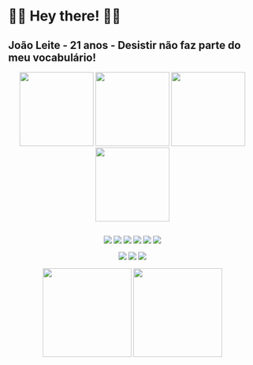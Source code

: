 
<h1> 🧛‍♂️ Hey there! 🐱‍👤</h1>
<h2> João Leite - 21 anos - Desistir não faz parte do meu vocabulário! </h2>
<div align="center">
<img height="150em" src="https://github-profile-summary-cards.vercel.app/api/cards/profile-details?username=JoaoLeite47&theme=tokyonight"/> 
<img height="150em" src="https://github-readme-stats.vercel.app/api?username=JoaoLeite47&show_icons=true&theme=tokyonight&include_all_commits=true&count_private=false&hide_border=true"/> <img height="150em" src="https://github-readme-stats.vercel.app/api/top-langs/?username=JoaoLeite47&layout=compact&langs_count=7&theme=tokyonight&hide_border=true"/> <img height="150em" src="https://github-readme-streak-stats.herokuapp.com/?user=JoaoLeite47&theme=tokyonight&hide_border=true"/>

 ##
<div align="middle" >
<img src="https://img.icons8.com/color/96/000000/javascript--v2.png"/>
<img src="https://img.icons8.com/color/96/000000/html-5--v1.png"/>
<img src="https://img.icons8.com/color/96/000000/css3.png"/>
<img src="https://img.icons8.com/color/96/000000/postgreesql.png"/>
<img src="https://img.icons8.com/nolan/96/react-native.png"/>
  <img src="https://img.icons8.com/fluency/96/000000/typescript.png"/>
<div> 
  
  <a href="https://www.instagram.com/jvl_souza/" target="_blank"><img src="https://img.icons8.com/fluency/48/000000/instagram-new.png" target="blank"></a>
   <a href="https://www.linkedin.com/in/joão-victor-leite-souza-1b0a87206/" target="_blank"><img src="https://img.icons8.com/color/48/000000/linkedin-circled--v2.png" target="blank"></a> 
 <a href="https://api.whatsapp.com/send?phone=5571986149734&text=Olá%20João!!%20Estou%20aqui%20pelo%20link%20em%20seu%20site!" target="_blank"><img src="https://img.icons8.com/color/48/000000/whatsapp--v5.png" target="blank"></a>
</div>
  
<img height="180em" align="middle" src="https://user-images.githubusercontent.com/100146681/165375804-50074ac5-89b9-41a7-acc8-622be93861f3.gif"/>
<img height="180em" align="middle" src="https://user-images.githubusercontent.com/100146681/171303308-e7d9018c-739e-4e8d-a422-6c1a1c69fabe.gif"/>
